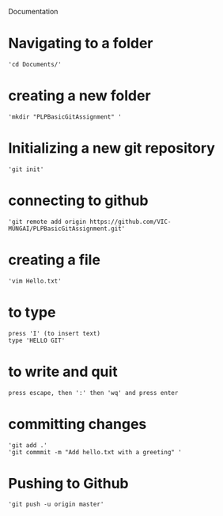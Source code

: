 Documentation
# Navigating to a folder 
    'cd Documents/'
# creating a new folder
    'mkdir "PLPBasicGitAssignment" '
# Initializing a new git repository
    'git init'
# connecting to github
    'git remote add origin https://github.com/VIC-MUNGAI/PLPBasicGitAssignment.git'
# creating a file
    'vim Hello.txt'
# to type
    press 'I' (to insert text)
    type 'HELLO GIT'
# to write and quit
    press escape, then ':' then 'wq' and press enter
# committing changes
    'git add .'
    'git commmit -m "Add hello.txt with a greeting" '
# Pushing to Github
    'git push -u origin master'

    
    
